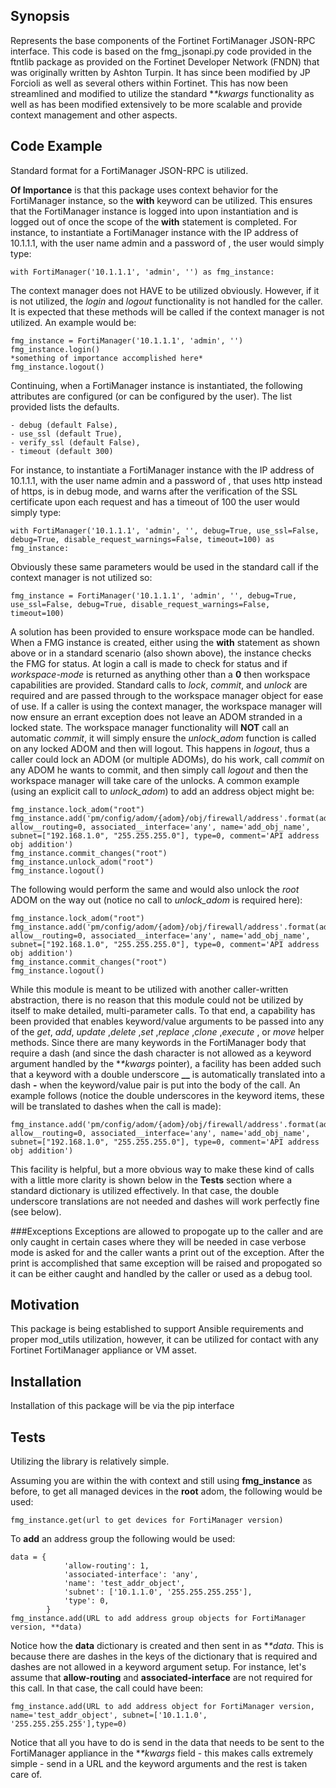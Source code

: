 ## Synopsis

Represents the base components of the Fortinet FortiManager JSON-RPC interface. This code is based on the fmg_jsonapi.py code provided in the ftntlib package as provided on the Fortinet Developer Network (FNDN) that was originally written by Ashton Turpin. It has since been modified by JP Forcioli as well as several others within Fortinet. This has now been streamlined and modified to utilize the standard **\**kwargs** functionality as well as has been modified extensively to be more scalable and provide context management and other aspects.

## Code Example

Standard format for a FortiManager JSON-RPC is utilized.

**Of Importance** is that this package uses context behavior for the FortiManager instance, so the **with** keyword can be utilized. This ensures that the FortiManager instance is logged into upon instantiation and is logged out of once the scope of the **with** statement is completed. For instance, to instantiate a FortiManager instance with the IP address of 10.1.1.1, with the user name admin and a password of <blank>, the user would simply type:

```
with FortiManager('10.1.1.1', 'admin', '') as fmg_instance:
```

The context manager does not HAVE to be utilized obviously. However, if it is not utilized, the *login* and *logout* functionality is not handled for the caller. It is expected that these methods will be called if the context manager is not utilized. An example would be:

```
fmg_instance = FortiManager('10.1.1.1', 'admin', '')
fmg_instance.login()
*something of importance accomplished here*
fmg_instance.logout()
```

Continuing, when a FortiManager instance is instantiated, the following attributes are configured (or can be configured by the user). The list provided lists the defaults.

```
- debug (default False),
- use_ssl (default True),
- verify_ssl (default False),
- timeout (default 300)
```
For instance, to instantiate a FortiManager instance with the IP address of 10.1.1.1, with the user name admin and a password of <blank>, that uses http instead of https, is in debug mode, and warns after the verification of the SSL certificate upon each request and has a timeout of 100 the user would simply type:

```
with FortiManager('10.1.1.1', 'admin', '', debug=True, use_ssl=False, debug=True, disable_request_warnings=False, timeout=100) as fmg_instance:
```

Obviously these same parameters would be used in the standard call if the context manager is not utilized so:

```
fmg_instance = FortiManager('10.1.1.1', 'admin', '', debug=True, use_ssl=False, debug=True, disable_request_warnings=False, timeout=100)
```

A solution has been provided to ensure workspace mode can be handled. When a FMG instance is created, either using the **with** statement as shown above or in a standard scenario (also shown above), the instance checks the FMG for status. At login a call is made to check for status and if *workspace-mode* is returned as anything other than a **0** then workspace capabilities are provided. Standard calls to *lock*, *commit*, and *unlock* are required and are passed through to the workspace manager object for ease of use. If a caller is using the context manager, the workspace manager will now ensure an errant exception does not leave an ADOM stranded in a locked state. The workspace manager functionality will **NOT** call an automatic *commit*, it will simply ensure the *unlock_adom* function is called on any locked ADOM and then will logout. This happens in *logout*, thus a caller could lock an ADOM (or multiple ADOMs), do his work, call *commit* on any ADOM he wants to commit, and then simply call *logout* and then the workspace manager will take care of the unlocks. A common example (using an explicit call to *unlock_adom*) to add an address object might be:

```
fmg_instance.lock_adom("root")
fmg_instance.add('pm/config/adom/{adom}/obj/firewall/address'.format(adom="root"), allow__routing=0, associated__interface='any', name='add_obj_name', subnet=["192.168.1.0", "255.255.255.0"], type=0, comment='API address obj addition')
fmg_instance.commit_changes("root")
fmg_instance.unlock_adom("root")
fmg_instance.logout()
```
The following would perform the same and would also unlock the *root* ADOM on the way out (notice no call to *unlock_adom* is required here):

```
fmg_instance.lock_adom("root")
fmg_instance.add('pm/config/adom/{adom}/obj/firewall/address'.format(adom="root"), allow__routing=0, associated__interface='any', name='add_obj_name', subnet=["192.168.1.0", "255.255.255.0"], type=0, comment='API address obj addition')
fmg_instance.commit_changes("root")
fmg_instance.logout()
```

While this module is meant to be utilized with another caller-written abstraction, there is no reason that this module could not be utilized by itself to make detailed, multi-parameter calls. To that end, a capability has been provided that enables keyword/value arguments to be passed into any of the *get*, *add*, *update* ,*delete* ,*set* ,*replace* ,*clone* ,*execute* , or *move* helper methods. Since there are many keywords in the FortiManager body that require a dash (and since the dash character is not allowed as a keyword argument handled by the **\**kwargs** pointer), a facility has been added such that a keyword with a double underscore **__** is automatically translated into a dash **-** when the keyword/value pair is put into the body of the call. An example follows (notice the double underscores in the keyword items, these will be translated to dashes when the call is made):

```
fmg_instance.add('pm/config/adom/{adom}/obj/firewall/address'.format(adom="root"), allow__routing=0, associated__interface='any', name='add_obj_name', subnet=["192.168.1.0", "255.255.255.0"], type=0, comment='API address obj addition')
```
This facility is helpful, but a more obvious way to make these kind of calls with a little more clarity is shown below in the **Tests** section where a standard dictionary is utilized effectively. In that case, the double underscore translations are not needed and dashes will work perfectly fine (see below).

###Exceptions
Exceptions are allowed to propogate up to the caller and are only caught in certain cases where they will be needed in case verbose mode is asked for and the caller wants a print out of the exception. After the print is accomplished that same exception will be raised and propogated so it can be either caught and handled by the caller or used as a debug tool.

## Motivation

This package is being established to support Ansible requirements and proper mod_utils utilization, however, it can be utilized for contact with any Fortinet FortiManager appliance or VM asset. 

## Installation

Installation of this package will be via the pip interface

## Tests

Utilizing the library is relatively simple.

Assuming you are within the with context and still using **fmg_instance** as before, to get all managed devices in the **root** adom, the following would be used:

```
fmg_instance.get(url to get devices for FortiManager version)
```

To **add** an address group the following would be used:

```
data = {
            'allow-routing': 1,
            'associated-interface': 'any',
            'name': 'test_addr_object',
            'subnet': ['10.1.1.0', '255.255.255.255'],
            'type': 0,
        }
fmg_instance.add(URL to add address group objects for FortiManager version, **data)
```

Notice how the **data** dictionary is created and then sent in as **\**data**. This is because there are dashes in the keys of the dictionary that is required and dashes are not allowed in a keyword argument setup. For instance, let's assume that **allow-routing** and **associated-interface** are not required for this call. In that case, the call could have been:

```
fmg_instance.add(URL to add address object for FortiManager version, name='test_addr_object', subnet=['10.1.1.0', '255.255.255.255'],type=0)
```

Notice that all you have to do is send in the data that needs to be sent to the FortiManager appliance in the **\**kwargs** field - this makes calls extremely simple - send in a URL and the keyword arguments and the rest is taken care of.
